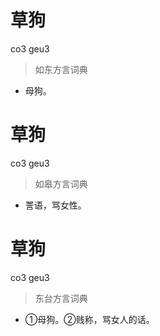 # 草狗
co3 geu3
> 如东方言词典
- 母狗。

# 草狗
co3 geu3
> 如皋方言词典
- 詈语，骂女性。

# 草狗
co3 geu3
> 东台方言词典
- ①母狗。②贱称，骂女人的话。
